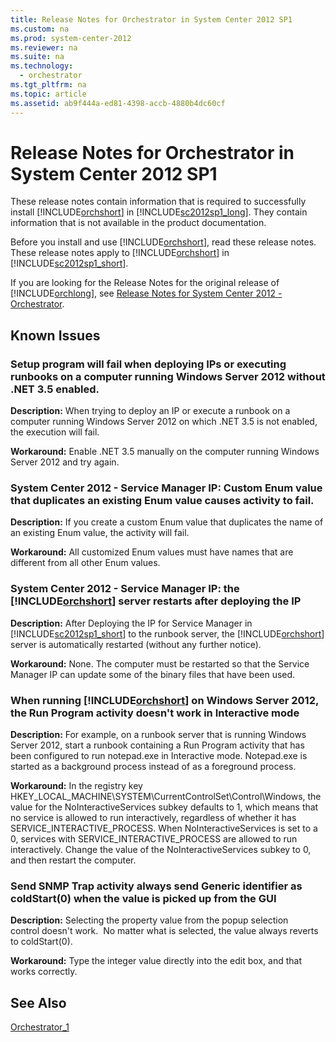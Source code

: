 ```yaml
---
title: Release Notes for Orchestrator in System Center 2012 SP1
ms.custom: na
ms.prod: system-center-2012
ms.reviewer: na
ms.suite: na
ms.technology: 
  - orchestrator
ms.tgt_pltfrm: na
ms.topic: article
ms.assetid: ab9f444a-ed81-4398-accb-4880b4dc60cf
---
```

# Release Notes for Orchestrator in System Center 2012 SP1
These release notes contain information that is required to successfully install [!INCLUDE[orchshort](Token/orchshort_md.md)] in [!INCLUDE[sc2012sp1_long](Token/sc2012sp1_long_md.md)]. They contain information that is not available in the product documentation.

Before you install and use [!INCLUDE[orchshort](Token/orchshort_md.md)], read these release notes. These release notes apply to [!INCLUDE[orchshort](Token/orchshort_md.md)] in [!INCLUDE[sc2012sp1_short](Token/sc2012sp1_short_md.md)].

If you are looking for the Release Notes for the original release of [!INCLUDE[orchlong](Token/orchlong_md.md)], see [Release Notes for System Center 2012 - Orchestrator](Release-Notes-for-System-Center-2012---Orchestrator.md).

## Known Issues

### Setup program will fail when deploying IPs or executing runbooks on a computer running Windows Server 2012 without .NET 3.5 enabled.
**Description:** When trying to deploy an IP or execute a runbook on a computer running Windows Server 2012 on which .NET 3.5 is not enabled, the execution will fail.

**Workaround:** Enable .NET 3.5 manually on the computer running Windows Server 2012 and try again.

### System Center 2012 \- Service Manager IP: Custom Enum value that duplicates an existing Enum value causes activity to fail.
**Description:** If you create a custom Enum value that duplicates the name of an existing Enum value, the activity will fail.

**Workaround:** All customized Enum values must have names that are different from all other Enum values.

### System Center 2012 \- Service Manager IP: the [!INCLUDE[orchshort](Token/orchshort_md.md)] server restarts after deploying the IP
**Description:** After Deploying the IP for Service Manager in [!INCLUDE[sc2012sp1_short](Token/sc2012sp1_short_md.md)] to the runbook server, the [!INCLUDE[orchshort](Token/orchshort_md.md)] server is automatically restarted \(without any further notice\).

**Workaround:** None. The computer must be restarted so that the Service Manager IP can update some of the binary files that have been used.

### When running [!INCLUDE[orchshort](Token/orchshort_md.md)] on Windows Server 2012, the Run Program activity doesn't work in Interactive mode
**Description:** For example, on a runbook server that is running Windows Server 2012, start a runbook containing a Run Program activity that has been configured to run notepad.exe in Interactive mode. Notepad.exe is started as a background process instead of as a foreground process.

**Workaround:** In the registry key HKEY\_LOCAL\_MACHINE\\SYSTEM\\CurrentControlSet\\Control\\Windows, the value for the NoInteractiveServices subkey defaults to 1, which means that no service is allowed to run interactively, regardless of whether it has SERVICE\_INTERACTIVE\_PROCESS. When NoInteractiveServices is set to a 0, services with SERVICE\_INTERACTIVE\_PROCESS are allowed to run interactively. Change the value of the NoInteractiveServices subkey to 0, and then restart the computer.

### Send SNMP Trap activity always send Generic identifier as coldStart\(0\) when the value is picked up from the GUI
**Description:** Selecting the property value from the popup selection control doesn't work.  No matter what is selected, the value always reverts to coldStart\(0\).

**Workaround:** Type the integer value directly into the edit box, and that works correctly.

## See Also
[Orchestrator_1](Orchestrator_1.md)


